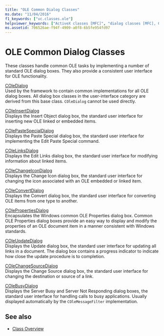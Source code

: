 ```yaml
---
title: "OLE Common Dialog Classes"
ms.date: "11/04/2016"
f1_keywords: ["vc.classes.ole"]
helpviewer_keywords: ["ActiveX classes [MFC]", "dialog classes [MFC], OLE", "OLE common dialog classes [MFC]", "common dialog classes [MFC]"]
ms.assetid: 706526ae-f94f-4909-a0f8-6b5fe954fd97
---
```

# OLE Common Dialog Classes

These classes handle common OLE tasks by implementing a number of standard OLE dialog boxes. They also provide a consistent user interface for OLE functionality.

[COleDialog](../mfc/reference/coledialog-class.md)<br/>
Used by the framework to contain common implementations for all OLE dialog boxes. All dialog box classes in the user-interface category are derived from this base class. `COleDialog` cannot be used directly.

[COleInsertDialog](../mfc/reference/coleinsertdialog-class.md)<br/>
Displays the Insert Object dialog box, the standard user interface for inserting new OLE linked or embedded items.

[COlePasteSpecialDialog](../mfc/reference/colepastespecialdialog-class.md)<br/>
Displays the Paste Special dialog box, the standard user interface for implementing the Edit Paste Special command.

[COleLinksDialog](../mfc/reference/colelinksdialog-class.md)<br/>
Displays the Edit Links dialog box, the standard user interface for modifying information about linked items.

[COleChangeIconDialog](../mfc/reference/colechangeicondialog-class.md)<br/>
Displays the Change Icon dialog box, the standard user interface for changing the icon associated with an OLE embedded or linked item.

[COleConvertDialog](../mfc/reference/coleconvertdialog-class.md)<br/>
Displays the Convert dialog box, the standard user interface for converting OLE items from one type to another.

[COlePropertiesDialog](../mfc/reference/colepropertiesdialog-class.md)<br/>
Encapsulates the Windows common OLE Properties dialog box. Common OLE Properties dialog boxes provide an easy way to display and modify the properties of an OLE document item in a manner consistent with Windows standards.

[COleUpdateDialog](../mfc/reference/coleupdatedialog-class.md)<br/>
Displays the Update dialog box, the standard user interface for updating all links in a document. The dialog box contains a progress indicator to indicate how close the update procedure is to completion.

[COleChangeSourceDialog](../mfc/reference/colechangesourcedialog-class.md)<br/>
Displays the Change Source dialog box, the standard user interface for changing the destination or source of a link.

[COleBusyDialog](../mfc/reference/colebusydialog-class.md)<br/>
Displays the Server Busy and Server Not Responding dialog boxes, the standard user interface for handling calls to busy applications. Usually displayed automatically by the `COleMessageFilter` implementation.

## See also

- [Class Overview](../mfc/class-library-overview.md)
